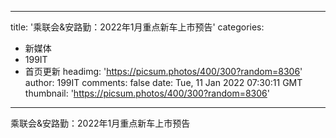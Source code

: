 
---
title: '乘联会&安路勤：2022年1月重点新车上市预告'
categories: 
 - 新媒体
 - 199IT
 - 首页更新
headimg: 'https://picsum.photos/400/300?random=8306'
author: 199IT
comments: false
date: Tue, 11 Jan 2022 07:30:11 GMT
thumbnail: 'https://picsum.photos/400/300?random=8306'
---

<div>   
乘联会&安路勤：2022年1月重点新车上市预告  
</div>
            